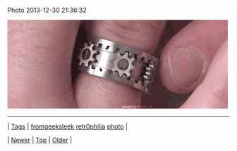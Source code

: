 <!--
title: Photo 2013-12-30 21
date: 2020-06-28T15:27:00.212Z
tags: fromgeeksleek, retr0philia, photo
-->


Photo 2013-12-30 21:36:32

![](71672829475-0.gif)

<!--BOTTOM-POST-NAVIGATION-->
---

| [Tags](tags.md) | [fromgeeksleek](tag-fromgeeksleek.md) [retr0philia](tag-retr0philia.md) [photo](tag-photo.md) |

| [Newer](71659178304.md) | [Top](index.md) | [Older](71685008060.md) |